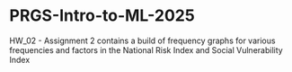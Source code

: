 # PRGS-Intro-to-ML-2025

HW_02 - Assignment 2 contains a build of frequency graphs for various frequencies and factors in the National Risk Index and Social Vulnerability Index
